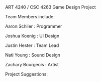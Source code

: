 ART 4240 / CSC 4263 Game Design Project

Team Members include:

Aaron Schiler : Programmer

Joshua Koenig : UI Design

Justin Hester : Team Lead

Nati Young : Sound Design

Zachary Bourgeois : Artist

Project Suggestions:

